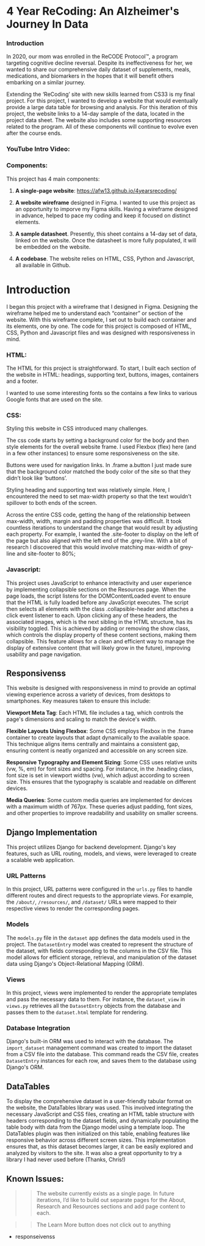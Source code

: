 # 4 Year ReCoding: An Alzheimer's Journey In Data

### Introduction
In 2020, our mom was enrolled in the ReCODE Protocol™, a program targeting cognitive decline reversal. Despite its ineffectiveness for her, we wanted to share our comprehensive daily dataset of supplements, meals, medications, and biomarkers in the hopes that it will benefit others embarking on a similar journey.

Extending the ‘ReCoding’ site with new skills learned from CS33 is my final project.  For this project, I wanted to develop a website that would eventually provide a large data table for browsing and analysis.  For this iteration of this project, the website links to a 14-day sample of the data, located in the project data sheet.  The website also includes some supporting resources related to the program.  All of these components will continue to evolve even after the course ends. 

### YouTube Intro Video:


### Components:
This project has 4 main components:

1. **A single-page website**: https://afw13.github.io/4yearsrecoding/

2. **A website wireframe** designed in Figma.  I wanted to use this project as an opportunity to imporve my Figma skills.  Having a wireframe designed in advance, helped to pace my coding and keep it focused on distinct elements. 

3. **A sample datasheet**.  Presently, this sheet contains a 14-day set of data, linked on the website.  Once the datasheet is more fully populated, it will be embedded on the website.

4. **A codebase**.  The website relies on HTML, CSS, Python and Javascript, all available in Github.  

# Introduction
I began this project with a wireframe that I designed in Figma.  Designing the wireframe helped me to understand each “container” or section of the website.  With this wireframe complete, I set out to build each container and its elements, one by one. The code for this project is composed of HTML, CSS, Python and Javascript files and was designed with responsiveness in mind.

### HTML:

The HTML for this project is straightforward.  To start, I built each section of the website in HTML: headings, supporting text, buttons, images, containers and a footer.

I wanted to use some interesting fonts so the <head> contains a few links to various Google fonts that are used on the site.  

### CSS:

Styling this website in CSS introduced many challenges.  

The css code starts by setting a background color for the body and then style elements for the overall website frame.  I used Flexbox 
(flex) here (and in a few other instances) to ensure some responsiveness on the site.  

Buttons were used for navigation links.  In .frame a.button I just made sure that the background color matched the body color of the site so that they didn’t look like ‘buttons’.  

Styling heading and supporting text was relatively simple.  Here, I encountered the need to set max-width property so that the text wouldn’t spillover to both ends of the screen. 

Across the entire CSS code, getting the hang of the relationship between max-width, width, margin and padding properties was difficult. It took countless iterations to understand the change that would result by adjusting each property.  For example, I wanted the .site-footer to display on the left of the page but also aligned with the left end of the .grey-line.  With a bit of research I discovered that this would involve matching max-width of grey-line and site-footer to 80%; 

### Javascript:

This project uses JavaScript to enhance interactivity and user experience by implementing collapsible sections on the Resources page. When the page loads, the script listens for the DOMContentLoaded event to ensure that the HTML is fully loaded before any JavaScript executes. The script then selects all elements with the class .collapsible-header and attaches a click event listener to each. Upon clicking any of these headers, the associated images, which is the next sibling in the HTML structure, has its visibility toggled. This is achieved by adding or removing the show class, which controls the display property of these content sections, making them collapsible. This feature allows for a clean and efficient way to manage the display of extensive content (that will likely grow in the future), improving usability and page navigation.

## Responsivenss 
This website is designed with responsiveness in mind to provide an optimal viewing experience across a variety of devices, from desktops to smartphones. Key measures taken to ensure this include:

**Viewport Meta Tag**: Each HTML file includes a <meta name="viewport" content="width=device-width, initial-scale=1.0"> tag, which controls the page's dimensions and scaling to match the device's width. 

**Flexible Layouts Using Flexbox**: Some CSS employs Flexbox in the .frame container to create layouts that adapt dynamically to the available space. This technique aligns items centrally and maintains a consistent gap, ensuring content is neatly organized and accessible on any screen size.

**Responsive Typography and Element Sizing**: Some CSS uses relative units (vw, %, em) for font sizes and spacing. For instance, in the .heading class, font size is set in viewport widths (vw), which adjust according to screen size. This ensures that the typography is scalable and readable on different devices.

**Media Queries**: Some custom media queries are implemented for devices with a maximum width of 767px. These queries adjust padding, font sizes, and other properties to improve readability and usability on smaller screens. 

## Django Implementation

This project utilizes Django for backend development. Django's key features, such as URL routing, models, and views, were leveraged to create a scalable web application.

### URL Patterns

In this project, URL patterns were configured in the `urls.py` files to handle different routes and direct requests to the appropriate views. For example, the `/about/`, `/resources/`, and `/dataset/` URLs were mapped to their respective views to render the corresponding pages.

### Models

The `models.py` file in the `dataset` app defines the data models used in the project. The `DatasetEntry` model was created to represent the structure of the dataset, with fields corresponding to the columns in the CSV file. This model allows for efficient storage, retrieval, and manipulation of the dataset data using Django's Object-Relational Mapping (ORM).

### Views

In this project, views were implemented to render the appropriate templates and pass the necessary data to them. For instance, the `dataset_view` in `views.py` retrieves all the `DatasetEntry` objects from the database and passes them to the `dataset.html` template for rendering.

### Database Integration

Django's built-in ORM was used to interact with the database. The `import_dataset` management command was created to import the dataset from a CSV file into the database. This command reads the CSV file, creates `DatasetEntry` instances for each row, and saves them to the database using Django's ORM.

## DataTables
To display the comprehensive dataset in a user-friendly tabular format on the website, the DataTables library was used. This involved integrating the necessary JavaScript and CSS files, creating an HTML table structure with headers corresponding to the dataset fields, and dynamically populating the table body with data from the Django model using a template loop. The DataTables plugin was then initialized on this table, enabling features like responsive behavior across different screen sizes. This implementation ensures that, as this dataset becomes larger, it can be easily explored and analyzed by visitors to the site.  It was also a great opportunity to try a library I had never used before (Thanks, Chris!)

## Known Issues:

>> The website currently exists as a single page.  In future iterations, I’d like to build out separate pages for the About, Research and Resources sections and add page content to each. 

>> The Learn More button does not click out to anything 


- responseivenss 


